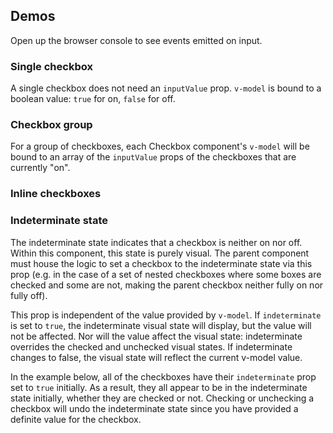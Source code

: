 <script setup>
import CheckboxGroup from '@/../component-demos/checkbox/examples/CheckboxGroup.vue';
import SingleCheckbox from '@/../component-demos/checkbox/examples/SingleCheckbox.vue';
import InlineCheckboxes from '@/../component-demos/checkbox/examples/InlineCheckboxes.vue';
import IndeterminateState from '@/../component-demos/checkbox/examples/IndeterminateState.vue';
</script>

## Demos

Open up the browser console to see events emitted on input.

### Single checkbox

A single checkbox does not need an `inputValue` prop. `v-model` is bound to a
boolean value: `true` for on, `false` for off.

<Wrapper>
<template v-slot:demo>
<single-checkbox />
</template>

<template v-slot:code>

<<< @/../component-demos/checkbox/examples/SingleCheckbox.vue

</template>
</Wrapper>

### Checkbox group

For a group of checkboxes, each Checkbox component's `v-model` will be bound to
an array of the `inputValue` props of the checkboxes that are currently "on".

<Wrapper>
<template v-slot:demo>
<checkbox-group />
</template>

<template v-slot:code>

<<< @/../component-demos/checkbox/examples/CheckboxGroup.vue

</template>
</Wrapper>

### Inline checkboxes

<Wrapper>
<template v-slot:demo>
<inline-checkboxes />
</template>

<template v-slot:code>

<<< @/../component-demos/checkbox/examples/InlineCheckboxes.vue

</template>
</Wrapper>

### Indeterminate state

The indeterminate state indicates that a checkbox is neither on nor off. Within this component, this
state is purely visual. The parent component must house the logic to set a checkbox to the
indeterminate state via this prop (e.g. in the case of a set of nested checkboxes where some boxes
are checked and some are not, making the parent checkbox neither fully on nor fully off).

This prop is independent of the value provided by `v-model`. If `indeterminate` is set to `true`,
the indeterminate visual state will display, but the value will not be affected. Nor will the value
affect the visual state: indeterminate overrides the checked and unchecked visual states. If
indeterminate changes to false, the visual state will reflect the current v-model value.

In the example below, all of the checkboxes have their `indeterminate` prop set to `true` initially.
As a result, they all appear to be in the indeterminate state initially, whether they are checked or
not. Checking or unchecking a checkbox will undo the indeterminate state since you have provided
a definite value for the checkbox.

<Wrapper>
<template v-slot:demo>
<indeterminate-state />
</template>

<template v-slot:code>

<<< @/../component-demos/checkbox/examples/IndeterminateState.vue

</template>
</Wrapper>
